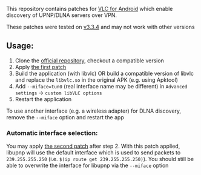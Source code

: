 This repository contains patches for [VLC for Android](https://code.videolan.org/videolan/vlc-android) which enable discovery of UPNP/DLNA servers over VPN.

These patches were tested on [v3.3.4](https://code.videolan.org/videolan/vlc-android/-/commit/13e15aa9d2c691a7fdfbf4ab91df9a7299d590bf) and may not work with other versions

## Usage:
1) Clone the [official repository](https://code.videolan.org/videolan/vlc-android), checkout a compatible version
2) Apply [the first patch](0001-allow-tunnel-miface.patch)
3) Build the application (with libvlc) OR build a compatible version of libvlc and replace the `libvlc.so` in the original APK (e.g. using Apktool)
4) Add `--miface=tun0` (real interface name may be different) in `Advanced settings` -> `custom libVLC options`
5) Restart the application

To use another interface (e.g. a wireless adapter) for DLNA discovery, remove the `--miface` option and restart the app

### Automatic interface selection:
You may apply [the second patch](0002-auto-interface.patch) after step 2.
With this patch applied, libupnp will use the default interface which is used to send packets to `239.255.255.250` (i.e. `$(ip route get 239.255.255.250)`).
You should still be able to overwrite the interface for libupnp via the `--miface` option
